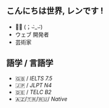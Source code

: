 ## こんにちは世界, レンです !
- 🏳️‍⚧️ (；⌣̀_⌣́)
- ウェブ 開発者
- 芸術家
## 語学 / 言語学
- 🇬🇧 / *IELTS 7.5*
- 🇯🇵 / *JLPT N4*
- 🇩🇪 / *TELC B2*
- 🇦🇿/🇹🇷/🇷🇺/ *Native*

